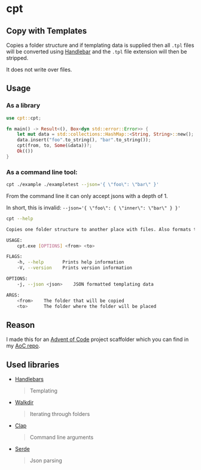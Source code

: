 # cpt

## Copy with Templates

Copies a folder structure and if templating data is supplied then all `.tpl` files will be converted using [Handlebar]() and the `.tpl` file extension will then be stripped.

It does not write over files.

## Usage

### As a library

```rust
use cpt::cpt;

fn main() -> Result<(), Box<dyn std::error::Error>> {
	let mut data = std::collections::HashMap::<String, String>::new();
	data.insert("foo".to_string(), "bar".to_string());
	cpt(from, to, Some(&data))?;
	Ok(())
}
```

### As a command line tool:

```bash
cpt ./example ./exampletest --json='{ \"foo\": \"bar\" }'
```

From the command line it can only accept jsons with a depth of 1.

In short, this is invalid: `--json='{ \"foo\": { \"inner\": \"bar\" } }'`

```bash
cpt --help

Copies one folder structure to another place with files. Also formats templates!

USAGE:
    cpt.exe [OPTIONS] <from> <to>

FLAGS:
    -h, --help       Prints help information
    -V, --version    Prints version information

OPTIONS:
    -j, --json <json>    JSON formatted templating data

ARGS:
    <from>    The folder that will be copied
    <to>      The folder where the folder will be placed
```

## Reason

I made this for an [Advent of Code](https://www.adventofcode.com) project scaffolder which you can find in my [AoC repo](https://github.com/AlexAegis/advent-of-code).

## Used libraries

-   [Handlebars](https://github.com/sunng87/handlebars-rust)
    > Templating
-   [Walkdir](https://github.com/BurntSushi/walkdir)
    > Iterating through folders
-   [Clap](https://github.com/clap-rs/clap)
    > Command line arguments
-   [Serde](https://github.com/serde-rs/serde)
    > Json parsing
